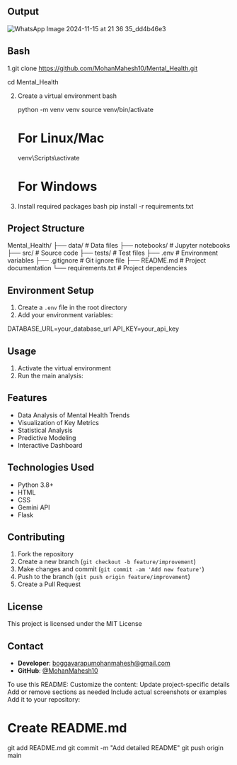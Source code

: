## Output
![WhatsApp Image 2024-11-15 at 21 36 35_dd4b46e3](https://github.com/user-attachments/assets/8c7aa6c6-b1dc-4785-8a70-d02f38d7e389)


## Bash

1.git clone https://github.com/MohanMahesh10/Mental_Health.git

  cd Mental_Health

2. Create a virtual environment
bash

   python -m venv venv
   source venv/bin/activate

   # For Linux/Mac
   venv\Scripts\activate

   # For Windows
4. Install required packages
bash
   pip install -r requirements.txt

## Project Structure

Mental_Health/
├── data/ # Data files
├── notebooks/ # Jupyter notebooks
├── src/ # Source code
├── tests/ # Test files
├── .env # Environment variables
├── .gitignore # Git ignore file
├── README.md # Project documentation
└── requirements.txt # Project dependencies


## Environment Setup

1. Create a `.env` file in the root directory
2. Add your environment variables:

DATABASE_URL=your_database_url
API_KEY=your_api_key


## Usage

1. Activate the virtual environment
2. Run the main analysis:

   
## Features

- Data Analysis of Mental Health Trends
- Visualization of Key Metrics
- Statistical Analysis
- Predictive Modeling
- Interactive Dashboard

## Technologies Used

- Python 3.8+
- HTML
- CSS
- Gemini API
- Flask

## Contributing

1. Fork the repository
2. Create a new branch (`git checkout -b feature/improvement`)
3. Make changes and commit (`git commit -am 'Add new feature'`)
4. Push to the branch (`git push origin feature/improvement`)
5. Create a Pull Request

## License

This project is licensed under the MIT License

## Contact

- **Developer**: boggavarapumohanmahesh@gmail.com
- **GitHub**: [@MohanMahesh10](https://github.com/MohanMahesh10)

To use this README:
Customize the content:
Update project-specific details
Add or remove sections as needed
Include actual screenshots or examples
Add it to your repository:

# Create README.md
git add README.md
git commit -m "Add detailed README"
git push origin main





